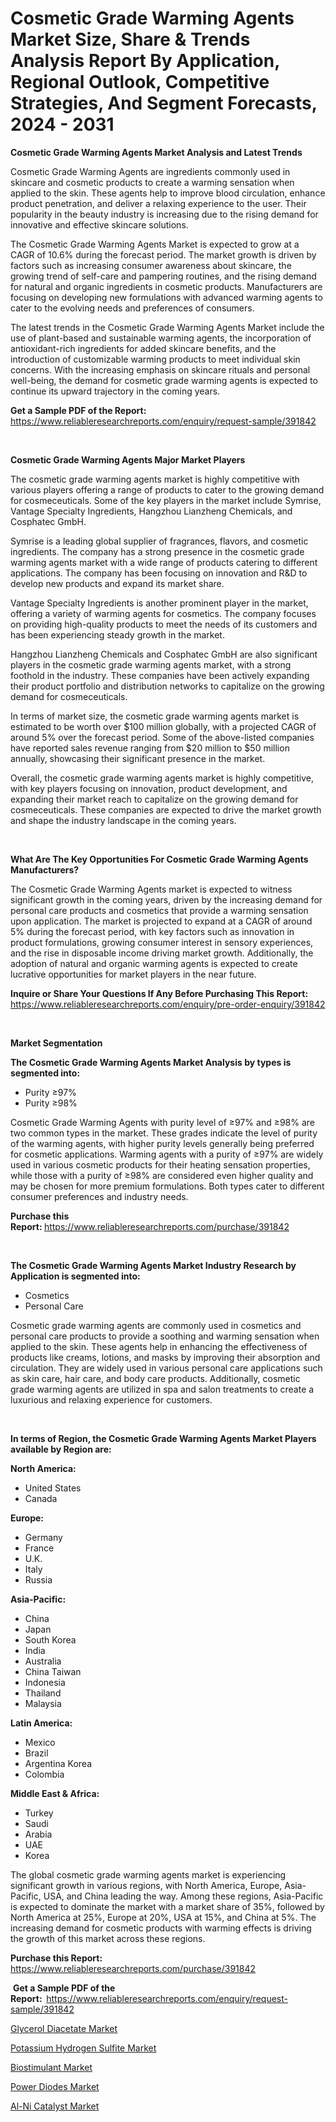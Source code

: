 <p><h1>Cosmetic Grade Warming Agents Market Size, Share & Trends Analysis Report By Application, Regional Outlook, Competitive Strategies, And Segment Forecasts, 2024 - 2031</h1></p><p><strong>Cosmetic Grade Warming Agents Market Analysis and Latest Trends</strong></p>
<p><p>Cosmetic Grade Warming Agents are ingredients commonly used in skincare and cosmetic products to create a warming sensation when applied to the skin. These agents help to improve blood circulation, enhance product penetration, and deliver a relaxing experience to the user. Their popularity in the beauty industry is increasing due to the rising demand for innovative and effective skincare solutions.</p><p>The Cosmetic Grade Warming Agents Market is expected to grow at a CAGR of 10.6% during the forecast period. The market growth is driven by factors such as increasing consumer awareness about skincare, the growing trend of self-care and pampering routines, and the rising demand for natural and organic ingredients in cosmetic products. Manufacturers are focusing on developing new formulations with advanced warming agents to cater to the evolving needs and preferences of consumers.</p><p>The latest trends in the Cosmetic Grade Warming Agents Market include the use of plant-based and sustainable warming agents, the incorporation of antioxidant-rich ingredients for added skincare benefits, and the introduction of customizable warming products to meet individual skin concerns. With the increasing emphasis on skincare rituals and personal well-being, the demand for cosmetic grade warming agents is expected to continue its upward trajectory in the coming years.</p></p>
<p><strong>Get a Sample PDF of the Report:&nbsp;</strong> <a href="https://www.reliableresearchreports.com/enquiry/request-sample/391842">https://www.reliableresearchreports.com/enquiry/request-sample/391842</a></p>
<p>&nbsp;</p>
<p><strong>Cosmetic Grade Warming Agents Major Market Players</strong></p>
<p><p>The cosmetic grade warming agents market is highly competitive with various players offering a range of products to cater to the growing demand for cosmeceuticals. Some of the key players in the market include Symrise, Vantage Specialty Ingredients, Hangzhou Lianzheng Chemicals, and Cosphatec GmbH.</p><p>Symrise is a leading global supplier of fragrances, flavors, and cosmetic ingredients. The company has a strong presence in the cosmetic grade warming agents market with a wide range of products catering to different applications. The company has been focusing on innovation and R&D to develop new products and expand its market share.</p><p>Vantage Specialty Ingredients is another prominent player in the market, offering a variety of warming agents for cosmetics. The company focuses on providing high-quality products to meet the needs of its customers and has been experiencing steady growth in the market.</p><p>Hangzhou Lianzheng Chemicals and Cosphatec GmbH are also significant players in the cosmetic grade warming agents market, with a strong foothold in the industry. These companies have been actively expanding their product portfolio and distribution networks to capitalize on the growing demand for cosmeceuticals.</p><p>In terms of market size, the cosmetic grade warming agents market is estimated to be worth over $100 million globally, with a projected CAGR of around 5% over the forecast period. Some of the above-listed companies have reported sales revenue ranging from $20 million to $50 million annually, showcasing their significant presence in the market.</p><p>Overall, the cosmetic grade warming agents market is highly competitive, with key players focusing on innovation, product development, and expanding their market reach to capitalize on the growing demand for cosmeceuticals. These companies are expected to drive the market growth and shape the industry landscape in the coming years.</p></p>
<p>&nbsp;</p>
<p><strong>What Are The Key Opportunities For Cosmetic Grade Warming Agents Manufacturers?</strong></p>
<p><p>The Cosmetic Grade Warming Agents market is expected to witness significant growth in the coming years, driven by the increasing demand for personal care products and cosmetics that provide a warming sensation upon application. The market is projected to expand at a CAGR of around 5% during the forecast period, with key factors such as innovation in product formulations, growing consumer interest in sensory experiences, and the rise in disposable income driving market growth. Additionally, the adoption of natural and organic warming agents is expected to create lucrative opportunities for market players in the near future.</p></p>
<p><strong>Inquire or Share Your Questions If Any Before Purchasing This Report:</strong> <a href="https://www.reliableresearchreports.com/enquiry/pre-order-enquiry/391842">https://www.reliableresearchreports.com/enquiry/pre-order-enquiry/391842</a></p>
<p>&nbsp;</p>
<p><strong>Market Segmentation</strong></p>
<p><strong>The Cosmetic Grade Warming Agents Market Analysis by types is segmented into:</strong></p>
<p><ul><li>Purity ≥97%</li><li>Purity ≥98%</li></ul></p>
<p><p>Cosmetic Grade Warming Agents with purity level of ≥97% and ≥98% are two common types in the market. These grades indicate the level of purity of the warming agents, with higher purity levels generally being preferred for cosmetic applications. Warming agents with a purity of ≥97% are widely used in various cosmetic products for their heating sensation properties, while those with a purity of ≥98% are considered even higher quality and may be chosen for more premium formulations. Both types cater to different consumer preferences and industry needs.</p></p>
<p><strong>Purchase this Report:&nbsp;</strong><a href="https://www.reliableresearchreports.com/purchase/391842">https://www.reliableresearchreports.com/purchase/391842</a></p>
<p>&nbsp;</p>
<p><strong>The Cosmetic Grade Warming Agents Market Industry Research by Application is segmented into:</strong></p>
<p><ul><li>Cosmetics</li><li>Personal Care</li></ul></p>
<p><p>Cosmetic grade warming agents are commonly used in cosmetics and personal care products to provide a soothing and warming sensation when applied to the skin. These agents help in enhancing the effectiveness of products like creams, lotions, and masks by improving their absorption and circulation. They are widely used in various personal care applications such as skin care, hair care, and body care products. Additionally, cosmetic grade warming agents are utilized in spa and salon treatments to create a luxurious and relaxing experience for customers.</p></p>
<p>&nbsp;</p>
<p><strong>In terms of Region, the Cosmetic Grade Warming Agents Market Players available by Region are:</strong></p>
<p>
    <p> <strong> North America: </strong>
        <ul>
            <li>United States</li>
            <li>Canada</li>
        </ul>
        </p> 
    <p> <strong> Europe: </strong>
        <ul>
            <li>Germany</li>
            <li>France</li>
            <li>U.K.</li>
            <li>Italy</li>
            <li>Russia</li>
        </ul>
        </p> 
    <p> <strong> Asia-Pacific: </strong>
        <ul>
            <li>China</li>
            <li>Japan</li>
            <li>South Korea</li>
            <li>India</li>
            <li>Australia</li>
            <li>China Taiwan</li>
            <li>Indonesia</li>
            <li>Thailand</li>
            <li>Malaysia</li>
        </ul>
        </p> 
    <p> <strong> Latin America: </strong>
        <ul>
            <li>Mexico</li>
            <li>Brazil</li>
            <li>Argentina Korea</li>
            <li>Colombia</li>
        </ul>
        </p> 
    <p> <strong> Middle East & Africa: </strong>
        <ul>
            <li>Turkey</li>
            <li>Saudi</li>
            <li>Arabia</li>
            <li>UAE</li>
            <li>Korea</li>
        </ul>
    </p>
    </p>
<p><p>The global cosmetic grade warming agents market is experiencing significant growth in various regions, with North America, Europe, Asia-Pacific, USA, and China leading the way. Among these regions, Asia-Pacific is expected to dominate the market with a market share of 35%, followed by North America at 25%, Europe at 20%, USA at 15%, and China at 5%. The increasing demand for cosmetic products with warming effects is driving the growth of this market across these regions.</p></p>
<p><strong>Purchase this Report: </strong><a href="https://www.reliableresearchreports.com/purchase/391842">https://www.reliableresearchreports.com/purchase/391842</a></p>
<p>&nbsp;<strong>Get a Sample PDF of the Report:&nbsp;&nbsp;</strong><a href="https://www.reliableresearchreports.com/enquiry/request-sample/391842">https://www.reliableresearchreports.com/enquiry/request-sample/391842</a></p>
<p><strong></strong></p>
<p><p><a href="https://noble-drawer-34c.notion.site/Glycerol-Diacetate-Market-Size-Evaluating-its-Market-Trends-Growth-and-Projections-2024-2031-e72721ab3c8d4675b2e5f05a82f86c61">Glycerol Diacetate Market</a></p><p><a href="https://view.publitas.com/reportprime-1/potassium-hydrogen-sulfite-market-size-market-share-and-global-market-analysis-report-2024-2031/">Potassium Hydrogen Sulfite Market</a></p><p><a href="https://iodized-pantydraco-05c.notion.site/Biostimulant-Market-Share-Market-New-Trends-Analysis-Report-By-Type-By-Application-By-End-use-B-e1ebc8d8d1dc45bd9e1990457725c935">Biostimulant Market</a></p><p><a href="https://view.publitas.com/reportprime-1/decoding-the-power-diodes-market-a-deep-dive-into-the-latest-market-trends-market-segmentation-and-competitive-analysis/">Power Diodes Market</a></p><p><a href="https://three-jumbo-f6d.notion.site/Al-Ni-Catalyst-Market-Size-Growth-Outlook-from-2024-to-2031-projecting-at-Market-s-Trends-Analysis-00fe690b49a249c98a3cc17d946f2e46">Al-Ni Catalyst Market</a></p></p>